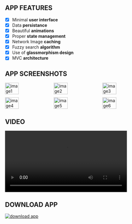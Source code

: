 ## APP FEATURES

- [x] Minimal **user interface**
- [x] Data **persistance**
- [x] Beautiful **animations**
- [x] Proper **state management**
- [x] Network Image **caching**
- [x] Fuzzy search **algorithm**
- [x] Use of **glassmorphism design**
- [x] MVC **architecture**

## APP SCREENSHOTS

<div style="display: flex; flex-wrap: wrap; gap: 10px;">
    <img src="https://firebasestorage.googleapis.com/v0/b/aniket--singh.appspot.com/o/2023-07-30%2021.14.30.jpg?alt=media&token=da708d54-4fc9-47a5-a71a-c1d52d9f19bb" alt="image1" style="width: 30%;"/>
    <img src="https://firebasestorage.googleapis.com/v0/b/aniket--singh.appspot.com/o/2023-07-30%2021.14.44.jpg?alt=media&token=0f475540-4461-4b29-8522-bf4ff3b71a91" alt="image2" style="width: 30%;"/>
    <img src="https://firebasestorage.googleapis.com/v0/b/aniket--singh.appspot.com/o/2023-07-30%2021.14.49.jpg?alt=media&token=6f782cd2-581e-4318-bd39-1352cc65a1c2" alt="image3" style="width: 30%;"/>
    <img src="https://firebasestorage.googleapis.com/v0/b/aniket--singh.appspot.com/o/2023-07-30%2021.14.51.jpg?alt=media&token=197de89e-515e-40b5-ac25-7cb53ad74154" alt="image4" style="width: 30%;"/>
    <img src="https://firebasestorage.googleapis.com/v0/b/aniket--singh.appspot.com/o/2023-07-30%2021.14.54.jpg?alt=media&token=269b7df3-590e-479e-94c4-6ee40aebb58c" alt="image5" style="width: 30%;"/>
    <img src="https://firebasestorage.googleapis.com/v0/b/aniket--singh.appspot.com/o/2023-07-30%2021.14.58.jpg?alt=media&token=bd1fb666-e32e-4b85-a1a9-a418791ffb3d" alt="image6" style="width: 30%;"/>
</div>

## VIDEO

<video width="80%" controls>
        <source src="https://github.com/Anikets08/bookology/assets/63359563/5f5080a6-137b-4d5e-9928-1eebe95bb6e9" type="video/mp4">
        Your browser does not support the video tag.
</video>

## DOWNLOAD APP

<a href="https://firebasestorage.googleapis.com/v0/b/aniket--singh.appspot.com/o/app-release.apk?alt=media&token=ab7697ec-ad79-47b7-82bb-f24bd7ecf5ba" target="_blank"><img src="https://img.shields.io/badge/Download-App-blue.svg?style=for-the-badge&logo=appveyor" alt="download app"/></a>
